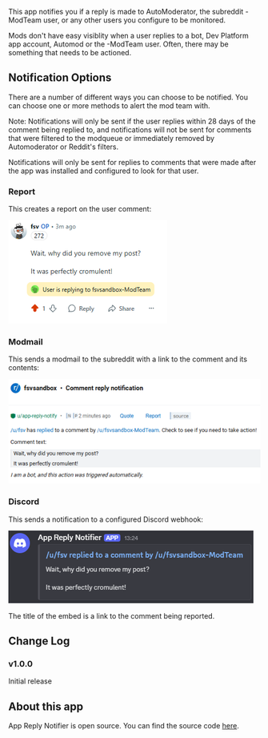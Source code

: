 This app notifies you if a reply is made to AutoModerator, the subreddit -ModTeam user, or any other users you configure to be monitored.

Mods don't have easy visiblity when a user replies to a bot, Dev Platform app account, Automod or the -ModTeam user. Often, there may be something that needs to be actioned.

## Notification Options

There are a number of different ways you can choose to be notified. You can choose one or more methods to alert the mod team with.

Note: Notifications will only be sent if the user replies within 28 days of the comment being replied to, and notifications will not be sent for comments that were filtered to the modqueue or immediately removed by Automoderator or Reddit's filters.

Notifications will only be sent for replies to comments that were made after the app was installed and configured to look for that user.

### Report

This creates a report on the user comment:

![image](https://github.com/fsvreddit/app-reply-notify/blob/main/doc_images/report.png?raw=true)

### Modmail

This sends a modmail to the subreddit with a link to the comment and its contents:

![image](https://github.com/fsvreddit/app-reply-notify/blob/main/doc_images/modmail.png?raw=true)

### Discord

This sends a notification to a configured Discord webhook:

![image](https://github.com/fsvreddit/app-reply-notify/blob/main/doc_images/discord.png?raw=true)

The title of the embed is a link to the comment being reported.

## Change Log

### v1.0.0

Initial release

## About this app

App Reply Notifier is open source. You can find the source code [here](https://github.com/fsvreddit/app-reply-notify).
